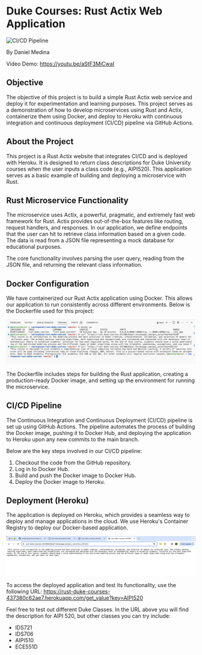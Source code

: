 # Duke Courses: Rust Actix Web Application

![CI/CD Pipeline](https://github.com/medinardaniel/rust-duke-courses/actions/workflows/dockerbuild.yml/badge.svg)

By Daniel Medina

Video Demo: https://youtu.be/aStF3MiCwaI

## Objective

The objective of this project is to build a simple Rust Actix web service and deploy it for experimentation and learning purposes. This project serves as a demonstration of how to develop microservices using Rust and Actix, containerize them using Docker, and deploy to Heroku with continuous integration and continuous deployment (CI/CD) pipeline via GitHub Actions.

## About the Project

This project is a Rust Actix website that integrates CI/CD and is deployed with Heroku. It is designed to return class descriptions for Duke University courses when the user inputs a class code (e.g., AIPI520). This application serves as a basic example of building and deploying a microservice with Rust.

## Rust Microservice Functionality

The microservice uses Actix, a powerful, pragmatic, and extremely fast web framework for Rust. Actix provides out-of-the-box features like routing, request handlers, and responses. In our application, we define endpoints that the user can hit to retrieve class information based on a given code. The data is read from a JSON file representing a mock database for educational purposes.

The core functionality involves parsing the user query, reading from the JSON file, and returning the relevant class information.

## Docker Configuration

We have containerized our Rust Actix application using Docker. This allows our application to run consistently across different environments. Below is the Dockerfile used for this project:

![Docker Configuration](docker-ss.png)

The Dockerfile includes steps for building the Rust application, creating a production-ready Docker image, and setting up the environment for running the microservice.

## CI/CD Pipeline

The Continuous Integration and Continuous Deployment (CI/CD) pipeline is set up using GitHub Actions. The pipeline automates the process of building the Docker image, pushing it to Docker Hub, and deploying the application to Heroku upon any new commits to the main branch.

Below are the key steps involved in our CI/CD pipeline:

1. Checkout the code from the GitHub repository.
2. Log in to Docker Hub.
3. Build and push the Docker image to Docker Hub.
4. Deploy the Docker image to Heroku.

## Deployment (Heroku)

The application is deployed on Heroku, which provides a seamless way to deploy and manage applications in the cloud. We use Heroku's Container Registry to deploy our Docker-based application.

![Deployment Test](dep-test.png)

To access the deployed application and test its functionality, use the following URL:
https://rust-duke-courses-437380c62ae7.herokuapp.com/get_value?key=AIPI520

Feel free to test out different Duke Classes. In the URL above you will find the description for AIPI 520, but other classes you can try include:
* IDS721
* IDS706
* AIPI510
* ECE551D
